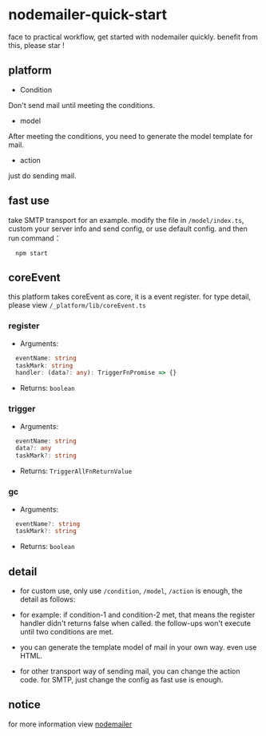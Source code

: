 # nodemailer-quick-start

face to practical workflow, get started with nodemailer quickly. benefit from this, please star !

## platform

* Condition

Don't send mail until meeting the conditions.

* model

After meeting the conditions, you need to generate the model template for mail.

* action

just do sending mail.

## fast use

take SMTP transport for an example. modify the file in `/model/index.ts`, custom your server info and send config, or use default config. and then run command：

```shell
  npm start
```

## coreEvent

this platform takes coreEvent as core, it is a event register. for type detail, please view `/_platform/lib/coreEvent.ts`

### register

* Arguments:

```ts
  eventName: string
  taskMark: string
  handler: (data?: any): TriggerFnPromise => {}
```

* Returns: `boolean`

### trigger

* Arguments:

```ts
  eventName: string
  data?: any
  taskMark?: string
```

* Returns: `TriggerAllFnReturnValue`

### gc

* Arguments:

```ts
  eventName?: string
  taskMark?: string
```

* Returns: `boolean`

## detail

* for custom use, only use `/condition`, `/model`, `/action` is enough, the detail as follows:

* for example: if condition-1 and condition-2 met, that means the register handler didn't returns false when called. the follow-ups won't execute until two conditions are met.

* you can generate the template model of mail in your own way. even use HTML.

* for other transport way of sending mail, you can change the action code. for SMTP, just change the config as fast use is enough.

## notice

for more information view [nodemailer](https://nodemailer.com/about/)
